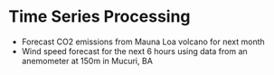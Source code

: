# Time Series Processing

- Forecast CO2 emissions from Mauna Loa volcano for next month
- Wind speed forecast for the next 6 hours using data from an anemometer at 150m in Mucuri, BA
